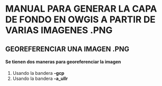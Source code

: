 # MANUAL PARA GENERAR LA CAPA DE FONDO EN OWGIS  A PARTIR DE VARIAS IMAGENES .PNG

## GEOREFERENCIAR UNA IMAGEN .PNG
#### Se tienen dos maneras para georeferenciar la imagen
1. Usando la bandera __-gcp__  
2. Usando la bandera __-a_ullr__ 
